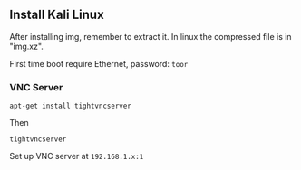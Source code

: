 ## Install Kali Linux 

After installing img, remember to extract it. In linux the compressed file is in "img.xz".

First time boot require Ethernet, password: ``toor``

### VNC Server

```
apt-get install tightvncserver
```
Then
```
tightvncserver
```

Set up VNC server at ``192.168.1.x:1``